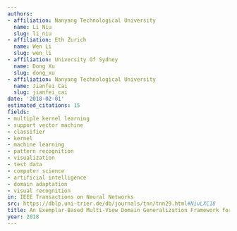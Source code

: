 ```yaml
---
authors:
- affiliation: Nanyang Technological University
  name: Li Niu
  slug: li_niu
- affiliation: Eth Zurich
  name: Wen Li
  slug: wen_li
- affiliation: University Of Sydney
  name: Dong Xu
  slug: dong_xu
- affiliation: Nanyang Technological University
  name: Jianfei Cai
  slug: jianfei_cai
date: '2018-02-01'
estimated_citations: 15
fields:
- multiple kernel learning
- support vector machine
- classifier
- kernel
- machine learning
- pattern recognition
- visualization
- test data
- computer science
- artificial intelligence
- domain adaptation
- visual recognition
in: IEEE Transactions on Neural Networks
src: https://dblp.uni-trier.de/db/journals/tnn/tnn29.html#NiuLXC18
title: An Exemplar-Based Multi-View Domain Generalization Framework for Visual Recognition
year: 2018
---
```

